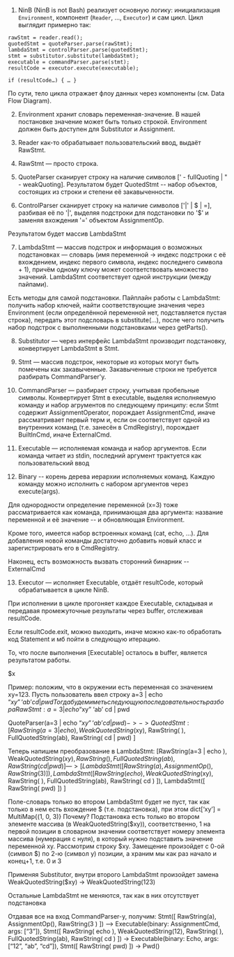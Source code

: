 1. NinB (NinB is not Bash) реализует основную логику: инициализация `Environment`, компонент (`Reader`, …, `Executor`) и сам цикл.
  Цикл выглядит примерно так:
  ```
  rawStmt = reader.read();
  quotedStmt = quoteParser.parse(rawStmt);
  lambdaStmt = controlParser.parse(quotedStmt);
  stmt = substitutor.substitute(lambdaStmt);
  executable = commandParser.parse(stmt);
  resultCode = executor.execute(executable);

  if (resultCode…) { … }
  ```

 По сути, тело цикла отражает флоу данных через компоненты (см. Data Flow Diagram).


2. Environment хранит словарь переменная-значение. В нашей постановке значение может быть только строкой. Environment должен быть доступен для Substitutor и Assignment.

3. Reader как-то обрабатывает пользовательский ввод, выдаёт RawStmt.

4. RawStmt — просто строка.

5. QuoteParser сканирует строку на наличие символов [' - fullQuoting | " - weakQuoting].
Результатом будет QuotedStmt -- набор объектов, состоящих из строки и степени её закавыченности.

6. ControlParser сканирует строку на наличие символов ['|' | $ | =], разбивая её по '|', выделяя подстроки для подстановки по '$' и заменяя вхождения '=' объектом AssignmentOp.

Результатом будет массив LambdaStmt

7. LambdaStmt  — массив подстрок и информация о возможных подстановках — словарь (имя переменной -> индекс подстроки с её вхождением, индекс первого символа, индекс последнего символа + 1), причём одному ключу может соответствовать множество значений. LambdaStmt соответствует одной инструкции (между пайпами).

Есть методы для самой подстановки. Пайплайн работы с LambdaStmt: получить набор ключей, найти соответствующие значения через Environment (если определённой переменной нет, подставляется пустая строка), передать этот подсловарь в substitute(...), после чего получить набор подстрок с выполненными подстановками через getParts().

8. Substitutor — через интерфейс LambdaStmt производит подстановку, конвертирует LambdaStmt в Stmt.

9. Stmt — массив подстрок, некоторые из которых могут быть помечены как закавыченные. Закавыченные строки не требуется разбирать CommandParser'у.

10. CommandParser — разбирает строку, учитывая пробельные символы. Конвертирует Stmt в executable, выделяя исполняемую команду и набор агрументов по следующему принципу: если Stmt содержит AssignmentOperator, порождает AssignmentCmd, иначе рассматривает первый терм и, если он соответствует одной из внутренних команд (т.е. занесён в CmdRegistry), порождает BuiltInCmd, иначе ExternalCmd.

11. Executable — исполняемая команда и набор аргументов. Если команда читает из stdin, последний аргумент трактуется как пользовательский ввод

12. Binary -- корень дерева иерархии исполняемых команд. Каждую команду можно исполнить с набором аргументов через execute(args).

Для однородности определение переменной (x=3) тоже рассматривается как команда, принимающая два аргумента: название переменной и её значение -- и обновляющая Environment.

Кроме того, имеется набор встроенных команд (cat, echo, ...). Для добавления новой команды достаточно добавить новый класс и зарегистрировать его в CmdRegistry.

Наконец, есть возможность вызвать сторонний бинарник -- ExternalCmd

13. Executor — исполняет Executable, отдаёт resultCode, который обрабатывается в цикле NinB.

При исполнении в цикле прогоняет каждое Executable, складывая и передавая промежуточные результаты через buffer, отслеживая resultCode.

Если resultCode.exit, можно выходить, иначе можно как-то обработать код Statement и мб пойти в следующую итерацию.

То, что после выполнения [Executable] осталось в buffer, является результатом работы.




$x




Пример: положим, что в окружении есть переменная со значением xy=123. Пусть пользователь ввел строку
 a=3 | echo “$xy” ‘ab’ cd | pwd
Тогда будем иметь следующую последовательность разбора
RawStmt: a=3 | echo “$xy” ‘ab’ cd | pwd

QuoteParser(a=3 | echo “$xy” ‘ab’ cd | pwd) ->
-> QuotedStmt: [
RawString(a=3 | echo ),
WeakQuotedString($xy),
RawString( ),
FullQuotedString(ab),
RawString( cd | pwd)
]

Теперь напишем преобразование в LambdaStmt:
[RawString(a=3 | echo ),
WeakQuotedString($xy),
RawString( ),
FullQuotedString(ab),
RawString( cd | pwd)]
—>
[
LambdaStmt([
        RawString(a),
        AssignmentOp(),
        RawString(3 )
]),
LambdaStmt([
        RawString( echo ),
        WeakQuotedString($xy),
        RawString( ),
        FullQuotedString(ab),
        RawString( cd )
]),
LambdaStmt([
        RawString( pwd)
])
]

Поле-словарь только во втором LambdaStmt будет не пуст, так как только в нем есть вхождение $ (т.е. подстановка), при этом
dict[‘xy’] = MultiMap{(1, 0, 3)}
 Почему? Подстановка есть только во втором элементе массива (в WeakQuotedString($xy)), соответственно, 1 на первой позиции в словарном значении соответствует номеру элемента массива (нумерация с нуля), в который нужно подставить значение переменной xy. Рассмотрим строку $xy. Замещение произойдет с 0-ой (символ $) по 2-ю (символ y) позиции, а храним мы как раз начало и конец+1, т.е. 0 и 3

Применяя Substitutor, внутри второго LambdaStmt произойдет замена
WeakQuotedString($xy) -> WeakQuotedString(123)

Остальные LambdaStmt не меняются, так как в них отсутствует подстановка

Отдавая все на вход CommandParser-у, получим:
Stmt([
        RawString(a),
        AssignmentOp(),
        RawString(3 )
]) —> Executable(binary: AssignmentCmd, args: [“3”]),
Stmt([
        RawString( echo ),
        WeakQuotedString(12),
        RawString( ),
        FullQuotedString(ab),
        RawString( cd )
]) -> Executable(binary: Echo, args: [“12”, “ab”, “cd”]),
Stmt([
        RawString( pwd)
]) -> Pwd()
